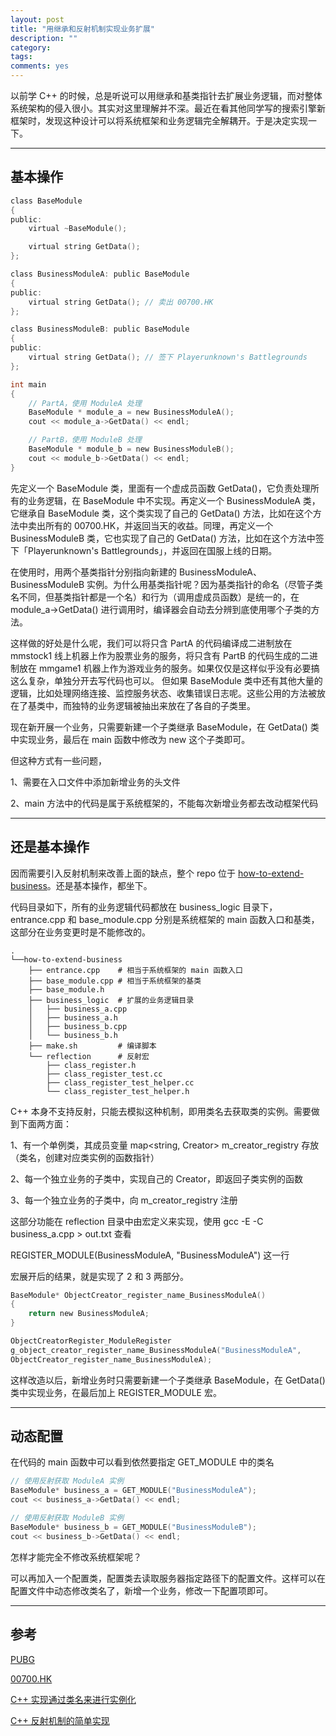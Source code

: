 ```yaml
---
layout: post
title: "用继承和反射机制实现业务扩展"
description: ""
category: 
tags:
comments: yes
---
```


以前学 C++ 的时候，总是听说可以用继承和基类指针去扩展业务逻辑，而对整体系统架构的侵入很小。其实对这里理解并不深。最近在看其他同学写的搜索引擎新框架时，发现这种设计可以将系统框架和业务逻辑完全解耦开。于是决定实现一下。

----------

## 基本操作

```C
class BaseModule
{
public:
	virtual ~BaseModule(); 

	virtual string GetData();
};

class BusinessModuleA: public BaseModule
{
public:
	virtual string GetData(); // 卖出 00700.HK
};

class BusinessModuleB: public BaseModule
{
public:
	virtual string GetData(); // 签下 Playerunknown's Battlegrounds
};

int main 
{
	// PartA，使用 ModuleA 处理 
	BaseModule * module_a = new BusinessModuleA();
	cout << module_a->GetData() << endl;

	// PartB，使用 ModuleB 处理 
	BaseModule * module_b = new BusinessModuleB();
	cout << module_b->GetData() << endl;
}
```

先定义一个 BaseModule 类，里面有一个虚成员函数 GetData()，它负责处理所有的业务逻辑，在 BaseModule 中不实现。再定义一个 BusinessModuleA 类，它继承自 BaseModule 类，这个类实现了自己的 GetData() 方法，比如在这个方法中卖出所有的 00700.HK，并返回当天的收益。同理，再定义一个 BusinessModuleB 类，它也实现了自己的 GetData() 方法，比如在这个方法中签下「Playerunknown's Battlegrounds」，并返回在国服上线的日期。

在使用时，用两个基类指针分别指向新建的 BusinessModuleA、BusinessModuleB 实例。为什么用基类指针呢？因为基类指针的命名（尽管子类名不同，但基类指针都是一个名）和行为（调用虚成员函数）是统一的，在 module_a->GetData() 进行调用时，编译器会自动去分辨到底使用哪个子类的方法。

这样做的好处是什么呢，我们可以将只含 PartA 的代码编译成二进制放在 mmstock1 线上机器上作为股票业务的服务，将只含有 PartB 的代码生成的二进制放在 mmgame1 机器上作为游戏业务的服务。如果仅仅是这样似乎没有必要搞这么复杂，单独分开去写代码也可以。
但如果 BaseModule 类中还有其他大量的逻辑，比如处理网络连接、监控服务状态、收集错误日志呢。这些公用的方法被放在了基类中，而独特的业务逻辑被抽出来放在了各自的子类里。

现在新开展一个业务，只需要新建一个子类继承 BaseModule，在 GetData() 类中实现业务，最后在 main 函数中修改为 new 这个子类即可。

但这种方式有一些问题，

1、需要在入口文件中添加新增业务的头文件

2、main 方法中的代码是属于系统框架的，不能每次新增业务都去改动框架代码

------------

## 还是基本操作

因而需要引入反射机制来改善上面的缺点，整个 repo 位于 [how-to-extend-business](https://github.com/Huangtuzhi/code-gist/tree/master/Cpp/how-to-extend-business)。还是基本操作，都坐下。

代码目录如下，所有的业务逻辑代码都放在 business_logic 目录下，entrance.cpp 和 base_module.cpp 分别是系统框架的 main 函数入口和基类，这部分在业务变更时是不能修改的。

```
.
└──how-to-extend-business
    ├── entrance.cpp    # 相当于系统框架的 main 函数入口
    ├── base_module.cpp # 相当于系统框架的基类
    ├── base_module.h
    ├── business_logic  # 扩展的业务逻辑目录
    │   ├── business_a.cpp
    │   ├── business_a.h
    │   ├── business_b.cpp
    │   └── business_b.h
    ├── make.sh         # 编译脚本
    └── reflection      # 反射宏
        ├── class_register.h
        ├── class_register_test.cc
        ├── class_register_test_helper.cc
        └── class_register_test_helper.h
```

C++ 本身不支持反射，只能去模拟这种机制，即用类名去获取类的实例。需要做到下面两方面：

1、有一个单例类，其成员变量 map<string, Creator> m_creator_registry 存放（类名，创建对应类实例的函数指针）

2、每一个独立业务的子类中，实现自己的 Creator，即返回子类实例的函数

3、每一个独立业务的子类中，向 m_creator_registry 注册 

这部分功能在 reflection 目录中由宏定义来实现，使用 gcc -E -C business_a.cpp > out.txt 查看

REGISTER_MODULE(BusinessModuleA, "BusinessModuleA") 这一行

宏展开后的结果，就是实现了 2 和 3 两部分。

```C
BaseModule* ObjectCreator_register_name_BusinessModuleA()
{ 
	return new BusinessModuleA; 
} 

ObjectCreatorRegister_ModuleRegister 
g_object_creator_register_name_BusinessModuleA("BusinessModuleA",
ObjectCreator_register_name_BusinessModuleA);
```

这样改造以后，新增业务时只需要新建一个子类继承 BaseModule，在 GetData() 类中实现业务，在最后加上 REGISTER_MODULE 宏。

-------------

## 动态配置

在代码的 main 函数中可以看到依然要指定 GET_MODULE 中的类名

```C
// 使用反射获取 ModuleA 实例
BaseModule* business_a = GET_MODULE("BusinessModuleA");
cout << business_a->GetData() << endl;

// 使用反射获取 ModuleB 实例
BaseModule* business_b = GET_MODULE("BusinessModuleB");
cout << business_b->GetData() << endl;
```

怎样才能完全不修改系统框架呢？

可以再加入一个配置类，配置类去读取服务器指定路径下的配置文件。这样可以在配置文件中动态修改类名了，新增一个业务，修改一下配置项即可。

-------------

## 参考

[PUBG](https://mp.weixin.qq.com/s/FREXun1jWP5zH4prVEVO6Q)

[00700.HK](https://www.futunn.com/quote/stock?m=hk&code=00700)

[C++ 实现通过类名来进行实例化](http://www.cnblogs.com/cycxtz/p/4871927.html)

[C++ 反射机制的简单实现](http://www.cnblogs.com/xudong-bupt/p/6643721.html)

